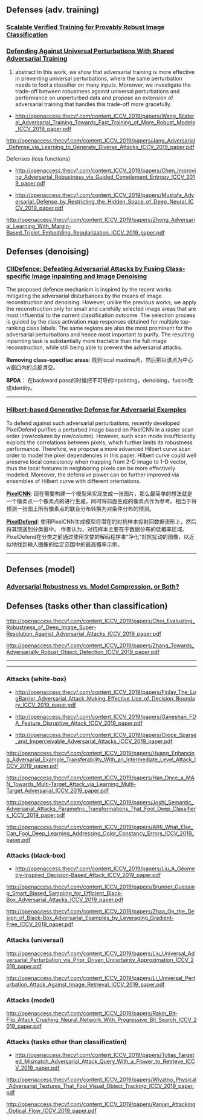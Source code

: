 ## Defenses (adv. training)

### [__Scalable Verified Training for Provably Robust Image Classification__](http://openaccess.thecvf.com/content_ICCV_2019/papers/Gowal_Scalable_Verified_Training_for_Provably_Robust_Image_Classification_ICCV_2019_paper.pdf)


### [__Defending Against Universal Perturbations With Shared Adversarial Training__](http://openaccess.thecvf.com/content_ICCV_2019/papers/Mummadi_Defending_Against_Universal_Perturbations_With_Shared_Adversarial_Training_ICCV_2019_paper.pdf)

1. abstract
In this work, we show that adversarial training is
more effective in preventing universal perturbations, where
the same perturbation needs to fool a classifier on many
inputs. Moreover, we investigate the trade-off between robustness against universal perturbations and performance
on unperturbed data and propose an extension of adversarial training that handles this trade-off more gracefully.


* http://openaccess.thecvf.com/content_ICCV_2019/papers/Wang_Bilateral_Adversarial_Training_Towards_Fast_Training_of_More_Robust_Models_ICCV_2019_paper.pdf

http://openaccess.thecvf.com/content_ICCV_2019/papers/Jang_Adversarial_Defense_via_Learning_to_Generate_Diverse_Attacks_ICCV_2019_paper.pdf

Defenses (loss functions)

* http://openaccess.thecvf.com/content_ICCV_2019/papers/Chen_Improving_Adversarial_Robustness_via_Guided_Complement_Entropy_ICCV_2019_paper.pdf

* http://openaccess.thecvf.com/content_ICCV_2019/papers/Mustafa_Adversarial_Defense_by_Restricting_the_Hidden_Space_of_Deep_Neural_ICCV_2019_paper.pdf

http://openaccess.thecvf.com/content_ICCV_2019/papers/Zhong_Adversarial_Learning_With_Margin-Based_Triplet_Embedding_Regularization_ICCV_2019_paper.pdf


## Defenses (denoising)

### [CIIDefence: Defeating Adversarial Attacks by Fusing Class-specific Image Inpainting and Image Denoising](http://openaccess.thecvf.com/content_ICCV_2019/papers/Gupta_CIIDefence_Defeating_Adversarial_Attacks_by_Fusing_Class-Specific_Image_Inpainting_and_ICCV_2019_paper.pdf)

The proposed defence mechanism is inspired by the recent works mitigating the adversarial disturbances by the means of image reconstruction and denoising. However, unlike the previous works, we apply the reconstruction only for small and carefully selected image areas that are most influential to the current classification outcome. The selection process is guided by the class activation map responses obtained for multiple top-ranking class labels. The same regions are also the most prominent for the adversarial perturbations and hence most important to purify. The resulting inpainting task is substantially more tractable than the full image reconstruction, while still being able to prevent the adversarial attacks.

__Removing class-specifiac areas__: 找到local maxima点，然后把以该点为中心w窗口内的点都清空。

__BPDA__： 在backward pass的时候把不可导的inpainting，denoising，fusion改成identity。

_________________________

### [Hilbert-based Generative Defense for Adversarial Examples](http://openaccess.thecvf.com/content_ICCV_2019/papers/Bai_Hilbert-Based_Generative_Defense_for_Adversarial_Examples_ICCV_2019_paper.pdf)

To defend against such adversarial perturbations, recently developed PixelDefend purifies a perturbed image based on PixelCNN in a raster scan order (row/column by row/column). However, such scan mode insufficiently exploits the correlations between pixels, which further limits its robustness performance. Therefore, we propose a more advanced Hilbert curve scan order to model the pixel dependencies in this paper. Hilbert curve could well preserve local consistency when mapping from 2-D image to 1-D vector, thus the local features in neighboring pixels can be more effectively modeled. Moreover, the defensive power can be further improved via ensembles of Hilbert curve with different orientations.

[__PixelCNN__](https://zhuanlan.zhihu.com/p/25299749):
现在需要构建一个模型来实现生成一张图片，那么最简单的想法就是一个像素点一个像素点的进行生成，同时将前面生成的像素点作为参考。相当于将预测一张图上所有像素点的联合分布转换为对条件分布的预测。

[__PixelDefend__](https://arxiv.org/pdf/1710.10766.pdf):
使用PixelCNN生成模型将潜在的对抗样本投射回数据流形上，然后将其馈送到分类器中。 作者认为，对抗样本主要在于数据分布的低概率区域。 PixelDefend在分类之前通过使用贪婪的解码程序来“净化”对抗扰动的图像，以近似地找到输入图像的给定范围中的最高概率示例。

____________________

## Defenses (model)

### [Adversarial Robustness vs. Model Compression, or Both?](http://openaccess.thecvf.com/content_ICCV_2019/papers/Ye_Adversarial_Robustness_vs._Model_Compression_or_Both_ICCV_2019_paper.pdf)




## Defenses (tasks other than classification)

http://openaccess.thecvf.com/content_ICCV_2019/papers/Choi_Evaluating_Robustness_of_Deep_Image_Super-Resolution_Against_Adversarial_Attacks_ICCV_2019_paper.pdf

http://openaccess.thecvf.com/content_ICCV_2019/papers/Zhang_Towards_Adversarially_Robust_Object_Detection_ICCV_2019_paper.pdf

__________________________________________________________
_______________________________________________________

### Attacks (white-box)

* http://openaccess.thecvf.com/content_ICCV_2019/papers/Finlay_The_LogBarrier_Adversarial_Attack_Making_Effective_Use_of_Decision_Boundary_ICCV_2019_paper.pdf

* http://openaccess.thecvf.com/content_ICCV_2019/papers/Ganeshan_FDA_Feature_Disruptive_Attack_ICCV_2019_paper.pdf

* http://openaccess.thecvf.com/content_ICCV_2019/papers/Croce_Sparse_and_Imperceivable_Adversarial_Attacks_ICCV_2019_paper.pdf

http://openaccess.thecvf.com/content_ICCV_2019/papers/Huang_Enhancing_Adversarial_Example_Transferability_With_an_Intermediate_Level_Attack_ICCV_2019_paper.pdf

http://openaccess.thecvf.com/content_ICCV_2019/papers/Han_Once_a_MAN_Towards_Multi-Target_Attack_via_Learning_Multi-Target_Adversarial_ICCV_2019_paper.pdf

http://openaccess.thecvf.com/content_ICCV_2019/papers/Joshi_Semantic_Adversarial_Attacks_Parametric_Transformations_That_Fool_Deep_Classifiers_ICCV_2019_paper.pdf

http://openaccess.thecvf.com/content_ICCV_2019/papers/Afifi_What_Else_Can_Fool_Deep_Learning_Addressing_Color_Constancy_Errors_ICCV_2019_paper.pdf


### Attacks (black-box)

* http://openaccess.thecvf.com/content_ICCV_2019/papers/Liu_A_Geometry-Inspired_Decision-Based_Attack_ICCV_2019_paper.pdf

http://openaccess.thecvf.com/content_ICCV_2019/papers/Brunner_Guessing_Smart_Biased_Sampling_for_Efficient_Black-Box_Adversarial_Attacks_ICCV_2019_paper.pdf

http://openaccess.thecvf.com/content_ICCV_2019/papers/Zhao_On_the_Design_of_Black-Box_Adversarial_Examples_by_Leveraging_Gradient-Free_ICCV_2019_paper.pdf


### Attacks (universal)

http://openaccess.thecvf.com/content_ICCV_2019/papers/Liu_Universal_Adversarial_Perturbation_via_Prior_Driven_Uncertainty_Approximation_ICCV_2019_paper.pdf

http://openaccess.thecvf.com/content_ICCV_2019/papers/Li_Universal_Perturbation_Attack_Against_Image_Retrieval_ICCV_2019_paper.pdf


### Attacks (model)

http://openaccess.thecvf.com/content_ICCV_2019/papers/Rakin_Bit-Flip_Attack_Crushing_Neural_Network_With_Progressive_Bit_Search_ICCV_2019_paper.pdf


### Attacks (tasks other than classification)

* http://openaccess.thecvf.com/content_ICCV_2019/papers/Tolias_Targeted_Mismatch_Adversarial_Attack_Query_With_a_Flower_to_Retrieve_ICCV_2019_paper.pdf

http://openaccess.thecvf.com/content_ICCV_2019/papers/Wiyatno_Physical_Adversarial_Textures_That_Fool_Visual_Object_Tracking_ICCV_2019_paper.pdf

http://openaccess.thecvf.com/content_ICCV_2019/papers/Ranjan_Attacking_Optical_Flow_ICCV_2019_paper.pdf
